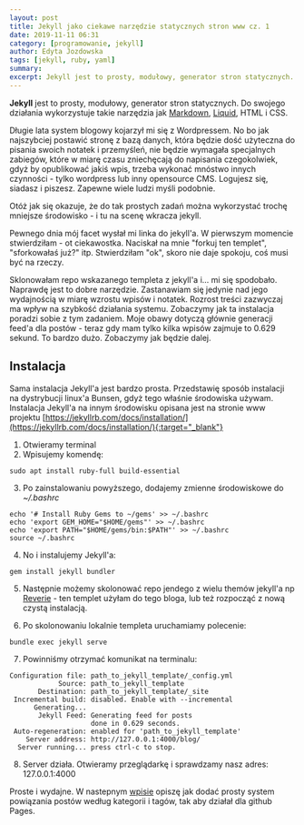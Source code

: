 ```yaml
---
layout: post
title: Jekyll jako ciekawe narzędzie statycznych stron www cz. 1
date: 2019-11-11 06:31
category: [programowanie, jekyll]
author: Edyta Jozdowska
tags: [jekyll, ruby, yaml]
summary:
excerpt: Jekyll jest to prosty, modułowy, generator stron statycznych. Do swojego działania wykorzystuje takie narzędzia jak Markdown, Liquid, HTML i CSS. 
---
```


**Jekyll** jest to prosty, modułowy, generator stron statycznych. Do swojego działania wykorzystuje takie narzędzia jak [Markdown](https://pl.wikipedia.org/wiki/Markdown), [Liquid](https://github.com/Shopify/liquid/wiki), HTML i CSS.

Długie lata system blogowy kojarzył mi się z Wordpressem. No bo jak najszybciej postawić stronę z bazą danych, która będzie dość użyteczna do pisania swoich notatek i przemyśleń, nie będzie wymagała specjalnych zabiegów, które w miarę czasu zniechęcają do napisania czegokolwiek, gdyż by opublikować jakiś wpis, trzeba wykonać mnóstwo innych czynności - tylko wordpress lub inny opensource CMS. Logujesz się, siadasz i piszesz. Zapewne wiele ludzi myśli podobnie.

Otóż jak się okazuje, że do tak prostych zadań można wykorzystać trochę mniejsze środowisko - i tu na scenę wkracza jekyll. 

Pewnego dnia mój facet wysłał mi linka do jekyll'a. W pierwszym momencie stwierdziłam - ot ciekawostka. Naciskał na mnie "forkuj ten templet", "sforkowałaś już?" itp. Stwierdziłam "ok", skoro nie daje spokoju, coś musi być na rzeczy. 

Sklonowałam repo wskazanego templeta z jekyll'a i... mi się spodobało. Naprawdę jest to dobre narzędzie. Zastanawiam się jedynie nad jego wydajnością w miarę wzrostu wpisów i notatek. Rozrost treści zazwyczaj ma wpływ na szybkość działania systemu. Zobaczymy jak ta instalacja poradzi sobie z tym zadaniem. Moje obawy dotyczą głównie generacji feed'a dla postów - teraz gdy mam tylko kilka wpisów zajmuje to 0.629 sekund. To bardzo dużo. Zobaczymy jak będzie dalej.

## Instalacja
Sama instalacja Jekyll'a jest bardzo prosta. Przedstawię sposób instalacji na dystrybucji linux'a Bunsen, gdyż tego właśnie środowiska używam. Instalacja Jekyll'a na innym środowisku opisana jest na stronie www projektu [https://jekyllrb.com/docs/installation/](https://jekyllrb.com/docs/installation/){:target="_blank"}

1. Otwieramy terminal
2. Wpisujemy komendę:
```
sudo apt install ruby-full build-essential
```
3. Po zainstalowaniu powyższego, dodajemy zmienne środowiskowe do _~/.bashrc_
```
echo '# Install Ruby Gems to ~/gems' >> ~/.bashrc
echo 'export GEM_HOME="$HOME/gems"' >> ~/.bashrc
echo 'export PATH="$HOME/gems/bin:$PATH"' >> ~/.bashrc
source ~/.bashrc
```
4. No i instalujemy Jekyll'a:
```
gem install jekyll bundler
```
5. Następnie możemy skolonować repo jendego z wielu themów jekyll'a np [Reverie](https://github.com/amitmerchant1990/reverie) - ten templet użyłam do tego bloga, lub też rozpocząć z nową czystą instalacją. 

6. Po skolonowaniu lokalnie templeta uruchamiamy polecenie:
```
bundle exec jekyll serve
```
7. Powinniśmy otrzymać komunikat na terminalu:
```
Configuration file: path_to_jekyll_template/_config.yml
            Source: path_to_jekyll_template
       Destination: path_to_jekyll_template/_site
 Incremental build: disabled. Enable with --incremental
      Generating... 
       Jekyll Feed: Generating feed for posts
                    done in 0.629 seconds.
 Auto-regeneration: enabled for 'path_to_jekyll_template'
    Server address: http://127.0.0.1:4000/blog/
  Server running... press ctrl-c to stop.
```
8. Server działa. Otwieramy przeglądarkę i sprawdzamy  nasz adres: 127.0.0.1:4000

Proste i wydajne. W nastepnym [wpisie](../kategorie-i-tagi-w-jekyll/) opiszę jak dodać prosty system powiązania postów według kategorii i tagów, tak aby działał dla github Pages.

